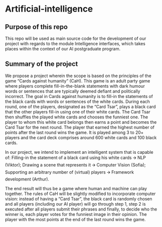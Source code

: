 # Artificial-intelligence

## Purpose of this repo

This repo will be used as main source code for the development of our project with regards to the module Intelligence interfaces, which
takes places within the context of our AI postgraduate program.

## Summary of the project

We propose a project wherein the scope is based on the principles of the game “Cards against humanity” (CaH). This game is an adult party game where players complete fill-in-the-blank statements with dark humour words or sentences that are typically deemed defiant and politically incorrect. The goal in Cards against humanity is to fill-in the statements of the black cards with words or sentences of the white cards. During each round, one of the players, designated as the “Card Tsar”,  plays a black card that the other players fill-in using one of their white cards. The Card Tsar then shuffles the played white cards and chooses the funniest one. The player to whom this white card belongs then earns a point and becomes the Card Tsar for the next round. The player that earned the highest number of points after the last round wins the game. It is played among 3 to 20+ players and the card deck comprises around 600 white cards and 100 black cards.

In our project, we intend to implement an intelligent system that is capable of:
Filling-in the statement of a black card using his white cards 🡪 NLP (Viktor);
Drawing a scene that represents it 🡪 Computer Vision (Sofia);
Supporting an arbitrary number of (virtual) players 🡪 Framework development (Arthur).

The end result will thus be a game where human and machine can play together. The rules of CaH will be slightly modified to incorporate computer vision: instead of having a “Card Tsar”, the black card is randomly chosen and all players (including our AI player) will go through step 1, step 2 is executed after all players submit their phrases and finally, to decide who the winner is, each player votes for the funniest image in their opinion. The player with the most points at the end of the last round wins the game. 
